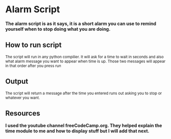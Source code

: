# Alarm Script

**The alarm script is as it says, it is a short alarm you can use to remind yourself when to stop doing what you are doing.** 

## How to run script
<sub>The script will run in any python compilier. 
It will ask for a time to wait in seconds and also what alarm message you want to appear when time is up. Those two messages will appear in that order after you press run</sub>

## Output
<sub>The script will return a message after the time you entered runs out asking you to stop or whatever you want.</sub>


## Resources

**I used the youtube channel freeCodeCamp.org. They helped explain the time module to me and how to display stuff but I will add that next.**
